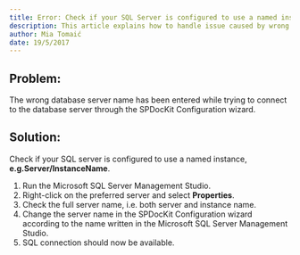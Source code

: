 ```yaml
---
title: Error: Check if your SQL Server is configured to use a named instance.
description: This article explains how to handle issue caused by wrong database server.
author: Mia Tomaić
date: 19/5/2017
---
```


## Problem:
The wrong database server name has been entered while trying to connect to the database server through the SPDocKit Configuration wizard.

## Solution:
Check if your SQL server is configured to use a named instance, **e.g.Server/InstanceName**.

1. Run the Microsoft SQL Server Management Studio.
2. Right-click on the preferred server and select **Properties**.
3. Check the full server name, i.e. both server and instance name.
4. Change the server name in the SPDocKit Configuration wizard according to the name written in the Microsoft SQL Server Management Studio.
5. SQL connection should now be available.